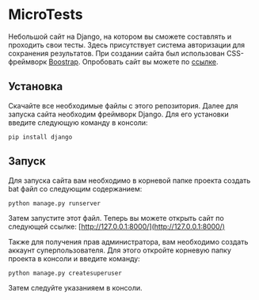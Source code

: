 # MicroTests
Небольшой сайт на Django, на котором вы сможете составлять и проходить свои тесты. Здесь присутствует система авторизации для сохранения результатов.
При создании сайта был использован CSS-фреймворк [Boostrap](https://getbootstrap.com/). Опробовать сайт вы можете по [ссылке](http://arsuhinars.pythonanywhere.com/).

## Установка
Скачайте все необходимые файлы с этого репозитория. Далее для запуска сайта необходим фреймворк Django. Для его установки введите следующую команду в консоли:
```
pip install django
```

## Запуск
Для запуска сайта вам необходимо в корневой папке проекта создать bat файл со следующим содержанием:
```
python manage.py runserver
```
Затем запустите этот файл. Теперь вы можете открыть сайт по следующей ссылке: [http://127.0.0.1:8000/](http://127.0.0.1:8000/)

Также для получения прав администратора, вам необходимо создать аккаунт суперпользователя. Для этого откройте корневую папку проекта в консоли и введите команду:
```
python manage.py createsuperuser
```
Затем следуйте указанияем в консоли.
